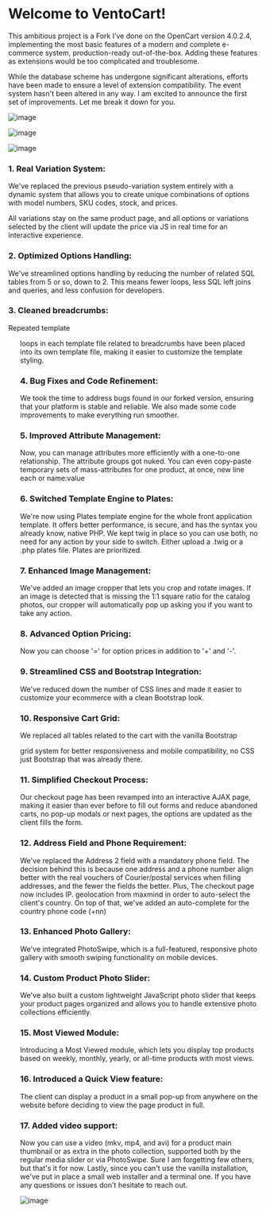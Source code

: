 # Welcome to VentoCart!

This ambitious project is a Fork I’ve done on the OpenCart version 4.0.2.4, implementing the most basic features of a modern and complete e-commerce system, production-ready out-of-the-box. Adding these features as extensions would be too complicated and troublesome.

While the database scheme has undergone significant alterations, efforts have been made to ensure a level of extension compatibility. The event system hasn't been altered in any way. I am excited to announce the first set of improvements. Let me break it down for you.

![image](https://github.com/captainerd/VentoCart/assets/58100748/a1312ad4-97b8-4418-b2d0-b6c53b5eb3f2)

![image](https://github.com/captainerd/VentoCart/assets/58100748/54dd0c33-98e8-40b7-8976-d907d158e288)

![image](https://github.com/captainerd/VentoCart/assets/58100748/971ca5c5-d3d5-4ba7-9d57-dba25cd904b5)

### 1. Real Variation System:
We've replaced the previous pseudo-variation system entirely with a dynamic system that allows you to create unique combinations of options with model numbers, SKU codes, stock, and prices.

All variations stay on the same product page, and all options or variations selected by the client will update the price via JS in real time for an interactive experience.

### 2. Optimized Options Handling:
We've streamlined options handling by reducing the number of related SQL tables from 5 or so, down to 2. This means fewer loops, less SQL left joins and queries, and less confusion for developers.

### 3. Cleaned breadcrumbs:
Repeated template <ul> loops in each template file related to breadcrumbs have been placed into its own template file, making it easier to customize the template styling.

### 4. Bug Fixes and Code Refinement:
We took the time to address bugs found in our forked version, ensuring that your platform is stable and reliable. We also made some code improvements to make everything run smoother.

### 5. Improved Attribute Management:
Now, you can manage attributes more efficiently with a one-to-one relationship. The attribute groups got nuked. You can even copy-paste temporary sets of mass-attributes for one product, at once, new line each or name:value

### 6. Switched Template Engine to Plates:
We're now using Plates template engine for the whole front application template. It offers better performance, is secure, and has the syntax you already know, native PHP. We kept twig in place so you can use both, no need for any action by your side to switch. Either upload a .twig or a .php plates file. Plates are prioritized.

### 7. Enhanced Image Management:
We've added an image cropper that lets you crop and rotate images. If an image is detected that is missing the 1:1 square ratio for the catalog photos, our cropper will automatically pop up asking you if you want to take any action.

### 8. Advanced Option Pricing:
Now you can choose '=' for option prices in addition to '+' and '-'.

### 9. Streamlined CSS and Bootstrap Integration:
We've reduced down the number of CSS lines and made it easier to customize your ecommerce with a clean Bootstrap look.

### 10. Responsive Cart Grid:
We replaced all tables related to the cart with the vanilla Bootstrap <div> grid system for better responsiveness and mobile compatibility, no CSS just Bootstrap that was already there.

### 11. Simplified Checkout Process:
Our checkout page has been revamped into an interactive AJAX page, making it easier than ever before to fill out forms and reduce abandoned carts, no pop-up modals or next pages, the options are updated as the client fills the form.

### 12. Address Field and Phone Requirement:
We've replaced the Address 2 field with a mandatory phone field. The decision behind this is because one address and a phone number align better with the real vouchers of Courier/postal services when filling addresses, and the fewer the fields the better. Plus, The checkout page now includes IP. geolocation from maxmind in order to auto-select the client's country. On top of that, we've added an auto-complete for the country phone code (+nn)

### 13. Enhanced Photo Gallery:
We've integrated PhotoSwipe, which is a full-featured, responsive photo gallery with smooth swiping functionality on mobile devices.

### 14. Custom Product Photo Slider:
We've also built a custom lightweight JavaScript photo slider that keeps your product pages organized and allows you to handle extensive photo collections efficiently.

### 15. Most Viewed Module:
Introducing a Most Viewed module, which lets you display top products based on weekly, monthly, yearly, or all-time products with most views.

### 16. Introduced a Quick View feature:
The client can display a product in a small pop-up from anywhere on the website before deciding to view the page product in full.

### 17. Added video support:
Now you can use a video (mkv, mp4, and avi) for a product main thumbnail or as extra in the photo collection, supported both by the regular media slider or via PhotoSwipe. Sure I am forgetting few others, but that's it for now. Lastly, since you can't use the vanilla installation, we've put in place a small web installer and a terminal one. If you have any questions or issues don't hesitate to reach out.

![image](https://github.com/captainerd/VentoCart/assets/58100748/e37c7923-4d03-496c-b40c-27587ada0645)
